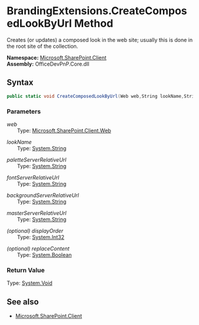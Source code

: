 # BrandingExtensions.CreateComposedLookByUrl Method  
Creates (or updates) a composed look in the web site; usually this is done in the root site of the collection.  

**Namespace:** [Microsoft.SharePoint.Client](Microsoft.SharePoint.Client.md)  
**Assembly:** OfficeDevPnP.Core.dll  
## Syntax
```C#
public static void CreateComposedLookByUrl(Web web,String lookName,String paletteServerRelativeUrl,String fontServerRelativeUrl,String backgroundServerRelativeUrl,String masterServerRelativeUrl,Int32 displayOrder,Boolean replaceContent)
```
### Parameters
*web*  
&emsp;&emsp;Type: [Microsoft.SharePoint.Client.Web](Microsoft.SharePoint.Client.Web.md) 
&emsp;&emsp;  
  
*lookName*  
&emsp;&emsp;Type: [System.String](System.String.md) 
&emsp;&emsp;  
  
*paletteServerRelativeUrl*  
&emsp;&emsp;Type: [System.String](System.String.md) 
&emsp;&emsp;  
  
*fontServerRelativeUrl*  
&emsp;&emsp;Type: [System.String](System.String.md) 
&emsp;&emsp;  
  
*backgroundServerRelativeUrl*  
&emsp;&emsp;Type: [System.String](System.String.md) 
&emsp;&emsp;  
  
*masterServerRelativeUrl*  
&emsp;&emsp;Type: [System.String](System.String.md) 
&emsp;&emsp;  
  
*(optional) displayOrder*  
&emsp;&emsp;Type: [System.Int32](System.Int32.md) 
&emsp;&emsp;  
  
*(optional) replaceContent*  
&emsp;&emsp;Type: [System.Boolean](System.Boolean.md) 
&emsp;&emsp;  
  
### Return Value
Type: [System.Void](System.Void.md 
)
## See also
- [Microsoft.SharePoint.Client](Microsoft.SharePoint.Client.md)
